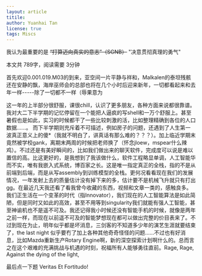 ```yaml
---
layout: article
titile: 
author: Yuanhai Tan
license: true
tags: Miscs
---
```


我认为最重要的是 ~~“打算迈向真实的意志”（SGNB）~~  "决意贯彻真理的勇气"

本文共 789字，阅读需要  3分钟

首先欢迎0.001.019.M03的到来，亚空间一片平静与祥和，Malkalen的泰坦残骸还在安静的飘，海岸巫师会的总部也将在几个小时后迎来新年，一切都看起来和去年一样-----除了一切都不一样（辱果意为

这一年的上半部分很舒服，课很chill，认识了更多朋友，各种方面来说都很靠谱。我对大二下半学期的记忆停留在一个能把人逼疯的写shell和一万个舒服上。甚至暑假也是如此，实习的时候都干了一些比较刺激的活，比如整理精确到各位的人口数据......。 而下半学期则充斥着不可描述，例如房子的问题，还遇到了人生第一波真正意义上的傻*（我就不明白了，讲真话有那么难的？？？）。加上临近学期末竟然被学校gank，离期末两周的时候把老师换了（怀念jloew，mspear什么辣鸡）。不过还是有美好瞬间的，比如我们做出来的聊天软件，完成度可以说是难以置信的高。比这更好的，是我想到了我该做什么，软件工程略显单调，人工智能华而不实，唯有我嵌入式系统，博百家之长。这是唯一指定真正的全栈，指的不是从前端到后端，而是从写assembly到训练模型的全栈。更何况看看现在我们的发展情况，一年发射上去的质量估计没有掉下来的多，估计要不是机械飞升就只有打出gg。在最近几天我还看了看我曾今收藏的东西，视频和文章一类的，感触良多。我们正生活在一个变革的时代（指Innovator），我们现在的人工智能算法是如此简陋，但是同时又如此的高效，甚至不用等到singularity我们就能有强人工智能，甚至神谕机也不是遥不可及。我还记得我小时候还没有智能手机的时候，就像是两年之前一样，而现在以前遥不可及的智能梦想现在都可以做出完整的价目表来了。不过到现在为止，明年似乎都是坏消息，三剑客的不知道多少年的演艺生涯就要结束了，the last night 似乎要冇了加上各种其他奇奇怪怪的问题......不过也有好消息，比如Mazda重新生产Rotary Engine啊，新的深空探索计划啊什么的。总而言之在这个艰难的充满挑战与机遇的时刻，祝福所有人能够勇往直前。Rage, Rage, Against the dying of the light,

最后点一下题 Veritas Et Fortitudo!


